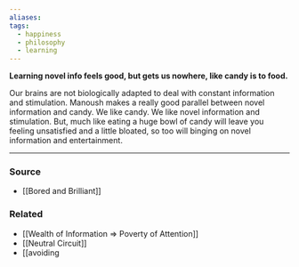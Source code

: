```yaml
---
aliases: 
tags:
  - happiness
  - philosophy
  - learning
---
```

**Learning novel info feels good, but gets us nowhere, like candy is to food.**

Our brains are not biologically adapted to deal with constant information and stimulation. Manoush makes a really good parallel between novel information and candy. We like candy. We like novel information and stimulation. But, much like eating a huge bowl of candy will leave you feeling unsatisfied and a little bloated, so too will binging on novel information and entertainment.

---

### Source
- [[Bored and Brilliant]]

### Related
- [[Wealth of Information ⇒ Poverty of Attention]]
- [[Neutral Circuit]]
- [[avoiding